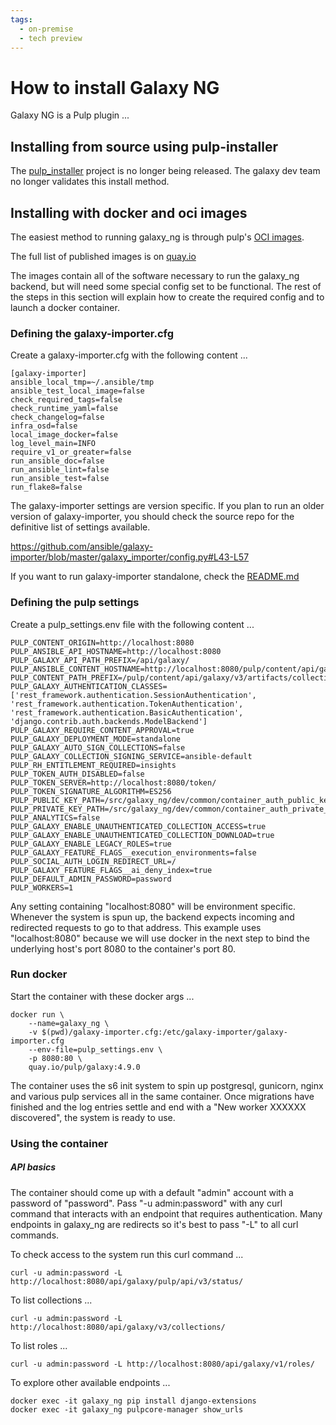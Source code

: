 ```yaml
---
tags:
  - on-premise
  - tech preview
---
```


# How to install Galaxy NG

Galaxy NG is a Pulp plugin ...

## Installing from source using pulp-installer

The [pulp_installer](https://github.com/pulp/pulp_installer) project is no longer being released. The galaxy dev team no longer validates this install method.


## Installing with docker and oci images

The easiest method to running galaxy_ng is through pulp's [OCI images](https://github.com/pulp/pulp-oci-images).

The full list of published images is on [quay.io](https://quay.io/repository/pulp/galaxy?tab=tags&tag=latest)

The images contain all of the software necessary to run the galaxy_ng backend, but will need some special config set to be functional. The rest of the steps in this section will explain how to create the required config and to launch a docker container.

### Defining the galaxy-importer.cfg

Create a galaxy-importer.cfg with the following content ...
```                                                                 
[galaxy-importer]                                                                                                                        
ansible_local_tmp=~/.ansible/tmp                                                                                                         
ansible_test_local_image=false                                      
check_required_tags=false                                                                                                                
check_runtime_yaml=false                                                                                                                 
check_changelog=false                                               
infra_osd=false                                                                                                                          
local_image_docker=false                                            
log_level_main=INFO                                                 
require_v1_or_greater=false                                         
run_ansible_doc=false                                               
run_ansible_lint=false                                              
run_ansible_test=false                                              
run_flake8=false                                                    
```

The galaxy-importer settings are version specific. If you plan to run an older version of galaxy-importer, you should check the source repo for the definitive list of settings available.

https://github.com/ansible/galaxy-importer/blob/master/galaxy_importer/config.py#L43-L57

If you want to run galaxy-importer standalone, check the [README.md](https://github.com/ansible/galaxy-importer/blob/master/README.md)


### Defining the pulp settings

Create a pulp_settings.env file with the following content ...
```
PULP_CONTENT_ORIGIN=http://localhost:8080                                                                                                
PULP_ANSIBLE_API_HOSTNAME=http://localhost:8080                                                                                                                                                                                                                                   
PULP_GALAXY_API_PATH_PREFIX=/api/galaxy/                            
PULP_ANSIBLE_CONTENT_HOSTNAME=http://localhost:8080/pulp/content/api/galaxy/v3/artifacts/collections/                                    
PULP_CONTENT_PATH_PREFIX=/pulp/content/api/galaxy/v3/artifacts/collections/                                                              
PULP_GALAXY_AUTHENTICATION_CLASSES=['rest_framework.authentication.SessionAuthentication', 'rest_framework.authentication.TokenAuthentication', 'rest_framework.authentication.BasicAuthentication', 'django.contrib.auth.backends.ModelBackend']
PULP_GALAXY_REQUIRE_CONTENT_APPROVAL=true                                                                                               
PULP_GALAXY_DEPLOYMENT_MODE=standalone                              
PULP_GALAXY_AUTO_SIGN_COLLECTIONS=false                             
PULP_GALAXY_COLLECTION_SIGNING_SERVICE=ansible-default              
PULP_RH_ENTITLEMENT_REQUIRED=insights                                                                                                    
PULP_TOKEN_AUTH_DISABLED=false                                                                                                           
PULP_TOKEN_SERVER=http://localhost:8080/token/                      
PULP_TOKEN_SIGNATURE_ALGORITHM=ES256                                                                                                    
PULP_PUBLIC_KEY_PATH=/src/galaxy_ng/dev/common/container_auth_public_key.pem                
PULP_PRIVATE_KEY_PATH=/src/galaxy_ng/dev/common/container_auth_private_key.pem                                                           
PULP_ANALYTICS=false                                                                                                                    
PULP_GALAXY_ENABLE_UNAUTHENTICATED_COLLECTION_ACCESS=true     
PULP_GALAXY_ENABLE_UNAUTHENTICATED_COLLECTION_DOWNLOAD=true
PULP_GALAXY_ENABLE_LEGACY_ROLES=true
PULP_GALAXY_FEATURE_FLAGS__execution_environments=false
PULP_SOCIAL_AUTH_LOGIN_REDIRECT_URL=/
PULP_GALAXY_FEATURE_FLAGS__ai_deny_index=true
PULP_DEFAULT_ADMIN_PASSWORD=password
PULP_WORKERS=1
```

Any setting containing "localhost:8080" will be environment specific. Whenever the system is spun up, the backend expects incoming and redirected requests to go to that address. This example uses "localhost:8080" because we will use docker in the next step to bind the underlying host's port 8080 to the container's port 80.

### Run docker

Start the container with these docker args ...
```
docker run \                                                        
    --name=galaxy_ng \
    -v $(pwd)/galaxy-importer.cfg:/etc/galaxy-importer/galaxy-importer.cfg
    --env-file=pulp_settings.env \
    -p 8080:80 \                                                    
    quay.io/pulp/galaxy:4.9.0 
```

The container uses the s6 init system to spin up postgresql, gunicorn, nginx and various pulp services all in the same container. Once migrations have finished and the log entries settle and end with a "New worker XXXXXX discovered", the system is ready to use.

### Using the container

##### API basics

The container should come up with a default "admin" account with a password of "password". Pass "-u admin:password" with any curl command that interacts with an endpoint that requires authentication. Many endpoints in galaxy_ng are redirects so it's best to pass "-L" to all curl commands. 

To check access to the system run this curl command ...
```
curl -u admin:password -L http://localhost:8080/api/galaxy/pulp/api/v3/status/
```

To list collections ...
```
curl -u admin:password -L http://localhost:8080/api/galaxy/v3/collections/
```
To list roles ...
```
curl -u admin:password -L http://localhost:8080/api/galaxy/v1/roles/
```

To explore other available endpoints ...
```
docker exec -it galaxy_ng pip install django-extensions
docker exec -it galaxy_ng pulpcore-manager show_urls
```
